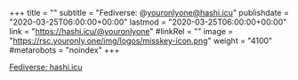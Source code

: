 +++
title = ""
subtitle = "Fediverse: @youronlyone@hashi.icu"
publishdate = "2020-03-25T06:00:00+00:00"
lastmod = "2020-03-25T06:00:00+00:00"
link = "https://hashi.icu/@youronlyone"
#linkRel = ""
image = "https://rsc.youronly.one/img/logos/misskey-icon.png"
weight = "4100"
#metarobots = "noindex"
+++

[Fediverse: hashi.icu](https://hashi.icu/@youronlyone "Fediverse: hashi.icu")
